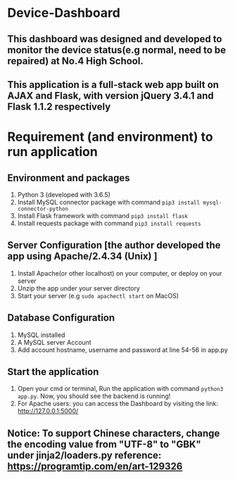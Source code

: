 # Device-Dashboard
## This dashboard was designed and developed to monitor the device status(e.g normal, need to be repaired) at No.4 High School.
## This application is a full-stack web app built on AJAX and Flask, with version jQuery 3.4.1 and Flask 1.1.2 respectively

# Requirement (and environment) to run application
## Environment and packages
1. Python 3 (developed with 3.6.5)
2. Install MySQL connector package with command `pip3 install mysql-connector-python`
3. Install Flask framework with command `pip3 install flask`
4. Install requests package with command `pip3 install requests` 

## Server Configuration [the author developed the app using Apache/2.4.34 (Unix) ]
1. Install Apache(or other localhost) on your computer, or deploy on your server
2. Unzip the app under your server directory
3. Start your server (e.g `sudo apachectl start` on MacOS)

## Database Configuration
1. MySQL installed 
2. A MySQL server Account
3. Add account hostname, username and password at line 54-56 in app.py

## Start the application 
1. Open your cmd or terminal, Run the application with command `python3 app.py`. Now, you should see the backend is running!
2. For Apache users: you can access the Dashboard by visiting the link: http://127.0.0.1:5000/

## Notice: To support Chinese characters, change the encoding value from "UTF-8" to "GBK" under jinja2/loaders.py reference: https://programtip.com/en/art-129326
